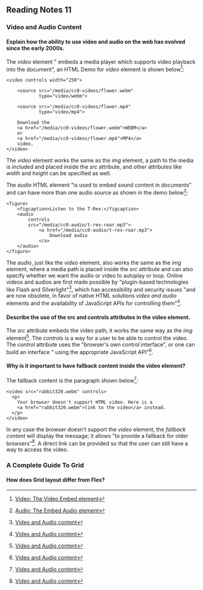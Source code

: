 ## Reading Notes 11

### Video and Audio Content

#### Explain how the ability to use video and audio on the web has evolved since the early 2000s.

The *video* element " embeds a media player which supports video playback into the document", an HTML Demo for *video* element is shown below[^1]:

```
<video controls width="250">

    <source src="/media/cc0-videos/flower.webm"
            type="video/webm">

    <source src="/media/cc0-videos/flower.mp4"
            type="video/mp4">

    Download the
    <a href="/media/cc0-videos/flower.webm">WEBM</a>
    or
    <a href="/media/cc0-videos/flower.mp4">MP4</a>
    video.
</video>

```

The *video* element works the same as the *img* element, a path to the media is included and placed inside the *src* attribute, and other attributes like *width* and *height* can be specified as well.


The *audio* HTML element "is used to embed sound content in documents" and can have more than one audio source as shown in the demo below[^2]: 

```
<figure>
    <figcaption>Listen to the T-Rex:</figcaption>
    <audio
        controls
        src="/media/cc0-audio/t-rex-roar.mp3">
            <a href="/media/cc0-audio/t-rex-roar.mp3">
                Download audio
            </a>
    </audio>
</figure>

```

The *audio*, just like the *video* element, also works the same as the *img* element, where a media path is placed inside the *src* attribute and can also specify whether we want the audio or video to autoplay or loop. Online videos and audios are first made possible by "plugin-based technologies like Flash and Silverlight"[^3], which has accessibility and security issues "and are now obsolete, in favor of native HTML solutions *video and audio* elements and the availability of JavaScript APIs for controlling them"[^3].
    
#### Describe the use of the src and controls attributes in the video element.

The *src* attribute embeds the video path; it works the same way as the *img* element[^3]. The *controls* is a way for a user to be able to control the video. The *control* attribute uses the "browser's own control interface", or one can build an interface " using the appropriate JavaScript API"[^3].


#### Why is it important to have fallback content inside the video element?

The fallback content is the paragraph shown below[^3]:

```
<video src="rabbit320.webm" controls>
  <p>
    Your browser doesn't support HTML video. Here is a
    <a href="rabbit320.webm">link to the video</a> instead.
  </p>
</video>

```

In any case the browser doesn't support the *video* element, the *fallback content* will display the message; it allows "to provide a fallback for older browsers"[^3]. A direct link can be provided so that the user can still have a way to access the video.


### A Complete Guide To Grid

#### How does Grid layout differ from Flex?






[^1]: [Video: The Video Embed element](https://developer.mozilla.org/en-US/docs/Web/HTML/Element/video)
[^2]: [Audio: The Embed Audio element](https://developer.mozilla.org/en-US/docs/Web/HTML/Element/audio)
[^3]: [Video and Audio content](https://developer.mozilla.org/en-US/docs/Learn/HTML/Multimedia_and_embedding/Video_and_audio_content)

